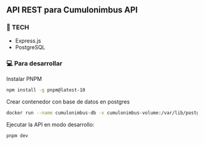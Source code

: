 ## API REST para Cumulonimbus API

### 🔨 TECH

- Express.js
- PostgreSQL

### 💻 Para desarrollar

Instalar PNPM

```bash
npm install -g pnpm@latest-10
```

Crear contenedor con base de datos en postgres

```bash
docker run --name cumulonimbus-db -v cumulonimbus-volume:/var/lib/postgresql/data -p 5432:5432 -e POSTGRES_USER=admin -e POSTGRES_PASSWORD=admin -e POSTGRES_DB=cumulonimbus-db -d postgres
```

Ejecutar la API en modo desarrollo:
```bash
pnpm dev
```

